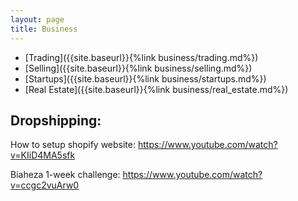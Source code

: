 ```yaml
---
layout: page
title: Business
---
```


- [Trading]({{site.baseurl}}{%link business/trading.md%})
- [Selling]({{site.baseurl}}{%link business/selling.md%})
- [Startups]({{site.baseurl}}{%link business/startups.md%})
- [Real Estate]({{site.baseurl}}{%link business/real_estate.md%})

## Dropshipping:

How to setup shopify website: 
https://www.youtube.com/watch?v=KIiD4MA5sfk

Biaheza 1-week challenge: 
https://www.youtube.com/watch?v=ccgc2vuArw0

